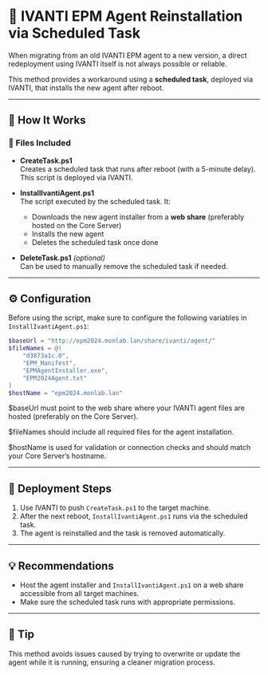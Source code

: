# 🔄 IVANTI EPM Agent Reinstallation via Scheduled Task

When migrating from an old IVANTI EPM agent to a new version, a direct redeployment using IVANTI itself is not always possible or reliable.

This method provides a workaround using a **scheduled task**, deployed via IVANTI, that installs the new agent after reboot.

---

## 🧩 How It Works

### 📁 Files Included

- **CreateTask.ps1**  
  Creates a scheduled task that runs after reboot (with a 5-minute delay). This script is deployed via IVANTI.

- **InstallIvantiAgent.ps1**  
  The script executed by the scheduled task. It:
  - Downloads the new agent installer from a **web share** (preferably hosted on the Core Server)
  - Installs the new agent
  - Deletes the scheduled task once done

- **DeleteTask.ps1** *(optional)*  
  Can be used to manually remove the scheduled task if needed.

---
## ⚙️ Configuration

Before using the script, make sure to configure the following variables in `InstallIvantiAgent.ps1`:

```powershell
$baseUrl = "http://epm2024.monlab.lan/share/ivanti/agent/"
$fileNames = @(
    "d3873a1c.0",
    "EPM_Manifest",
    "EPMAgentInstaller.exe",
    "EPM2024Agent.txt"
)
$hostName = "epm2024.monlab.lan"
```
$baseUrl must point to the web share where your IVANTI agent files are hosted (preferably on the Core Server).

$fileNames should include all required files for the agent installation.

$hostName is used for validation or connection checks and should match your Core Server’s hostname.

---

## 🚀 Deployment Steps

1. Use IVANTI to push `CreateTask.ps1` to the target machine.
2. After the next reboot, `InstallIvantiAgent.ps1` runs via the scheduled task.
3. The agent is reinstalled and the task is removed automatically.

---

## 💡 Recommendations

- Host the agent installer and `InstallIvantiAgent.ps1` on a web share accessible from all target machines.
- Make sure the scheduled task runs with appropriate permissions.

---

## 📘 Tip

This method avoids issues caused by trying to overwrite or update the agent while it is running, ensuring a cleaner migration process.
